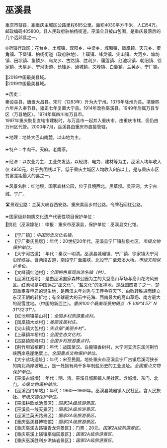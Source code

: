 # 巫溪县  
重庆市辖县，距重庆主城区公路里程685公里。面积4030平方千米，人口54万。邮政编码405800。县人民政府驻柏杨街道。巫溪全县被山包围，是重庆最落后的几个远郊县之一。   
  
🌐所辖行政区：花台乡、土城镇、双阳乡、中梁乡、城厢镇、凤凰镇、天元乡、菱角镇、下堡镇、柏杨街道（政府驻地）、上磺镇、峰灵镇、尖山镇、大河乡、塘坊镇、田坝镇、鱼鳞乡、乌龙乡、古路镇、胜利乡、蒲莲镇、红池坝镇、朝阳镇、徐家镇、天星乡、宁河街道、长桂乡、通城镇、文峰镇、白鹿镇、兰英乡、宁厂镇。  
  
🏅2018中国最美县域。  
🏅2019中国最美县域。    
      
⏩历史：  
秦设巫县，唐置大昌县。宋时（1283年）升为大宁州。1376年降州为县。清康熙六年并入奉节县，雍正七年复置大宁县。1914年改称巫溪县。1949年后属万县专区（万县地区）。1974年属四川省万县市。  
1997年重庆恢复直辖市建制时，与万县市一起并入重庆市，由重庆市辖，但仍由万州区代管。2000年7月，巫溪县由重庆市直接管辖。    
  
⏩地理：地处大巴山南麓，以山地为主。  
  
⏩特产：牛肉干。天麻。老鹰茶。  
  
⏩经济：以农业为主，工业欠发达，以轻纺、电力、建材等为主。巫溪人均年收入仅 4950元，处于贫困线以下，低于重庆主城区人均收入9倍以上，是与重庆市区贫富差距最大的县之一。   
  
⏩风景名胜：红池坝，国家森林公园，位于县境西北。黑草坝。灵巫洞。大宁古城。宁厂。    

🛣️景观公路：兰英大峡谷西安路，重庆美丽乡村公路。令牌石网红公路。  
  
⏩国家级非物质文化遗产代表性项目保护单位：  
🔸挑花（巫溪嫁花）：申报：重庆市巫溪县，保护单位：巫溪县文化馆。  
 
* 【宁厂镇】：*中国历史文化名镇。*
* 【宁厂秦氏民居】：年代：20世纪20年代。巫溪县宁厂镇盐泉社区。*市级文物保护单位。*  
* 【大宁河古道】：年代：秦汉—明清。巫溪县城厢镇、宁厂镇、徐家镇大宁河沿岸峡谷。含两段古道，南段宁厂至庙峡，北段宁厂至双溪大桥。*市级文物保护单位。*
* 【文峰镇红池村】：*全国特色景观旅游名镇（村）。*
* 【巫溪红池坝】：是由巫溪国家森林公园为主的大型高山草场与高山花海风景区。红池坝是中国远古“巫文化”、“盐文化”的发祥地，是战国四君子之一、楚国重臣春申君的诞生地，是西汉末年刘秀与王莽争夺天下、由败转胜进而建立东汉王朝的转折地；有全球最大的云中花海、西南最大的高山草场、南方最大的观雪胜地。（中国的新西兰）。*重庆100个最美观景拍摄点（E 109°4′57″ N 31°32′31″）。*  
* 【红池坝镇茶山村】：*全国乡村旅游重点村。*
* 【凤凰镇木龙村】：*美丽宜居村庄。*
* 【尖山镇大包村】：*农业部“美丽乡村”。*
* 【上磺镇羊桥村】：*全国生态文化村。*
* 【古路镇观峰村】：*全国乡村旅游重点村。*
* 【荆竹坝岩棺群】：年代：战国至汉。白鹿镇香树村，大宁河支流东溪河荆竹峡西岸悬崖绝壁上。*全国重点文物保护单位。*
* 【大宁盐场遗址】：年代：宋至民国。地处重庆市巫溪县宁厂古镇后溪河狭长的南北两岸坡地上，是一处拥有两千多年制盐历史的工业遗址。*全国重点文物保护单位。*  
* 【巫溪古城墙】：年代：明、清。巫溪县城厢镇人民社区。含城墙、东门、北门。*市级文物保护单位。*
* 【巫溪西门车站】：年代：1960—1969年。巫溪县城厢镇人民社区。含人民旅社。*市级文物保护单位。*  
* 【巫溪耕歌龙池景区】：*国家3A级旅游景区。* 
* 【巫溪县一线天景区】：*国家3A级旅游景区。*  
* 【巫溪兰英天路景区】：*国家3A级旅游景区。*  
* 【重庆巫溪县博物馆】：*国家2A级旅游景区。*  
* 【重庆巫溪古路镇青龙洞景区】：门票：20元。*国家2A级旅游景区。* 
* 【重庆巫溪上磺镇巫甸园景区】：*国家2A级旅游景区。* 
* 【重庆巫溪胜利乡洪仙岩景区】：*国家2A级旅游景区。* 